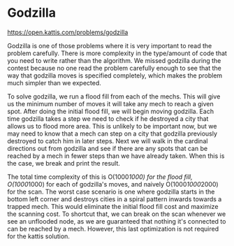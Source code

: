 # Godzilla

https://open.kattis.com/problems/godzilla

Godzilla is one of those problems where it is very important to read the problem carefully. There is more complexity in the type/amount of code that you need to write rather than the algorithm. We missed godzilla during the contest because no one read the problem carefully enough to see that the way that godzilla moves is specified completely, which makes the problem much simpler than we expected.

To solve godzilla, we run a flood fill from each of the mechs. This will give us the minimum number of moves it will take any mech to reach a given spot. After doing the initial flood fill, we will begin moving godzilla. Each time godzilla takes a step we need to check if he destroyed a city that allows us to flood more area. This is unlikely to be important now, but we may need to know that a mech can step on a city that godzilla previously destroyed to catch him in later steps. Next we will walk in the cardinal directions out from godzilla and see if there are any spots that can be reached by a mech in fewer steps than we have already taken. When this is the case, we break and print the result.

The total time complexity of this is O(1000*1000) for the flood fill, O(1000*1000) for each of godzilla's moves, and naively O(1000*1000*2000) for the scan. The worst case scenario is one where godzilla starts in the bottom left corner and destroys cities in a spiral pattern inwards towards a trapped mech. This would eliminate the initial flood fill cost and maximize the scanning cost. To shortcut that, we can break on the scan whenever we see an unflooded node, as we are guaranteed that nothing it's connected to can be reached by a mech. However, this last optimization is not required for the kattis solution.